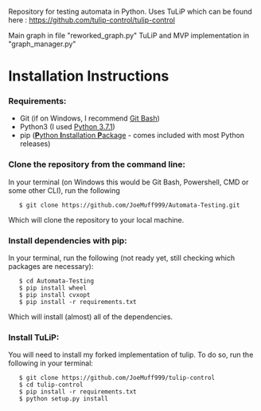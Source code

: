 Repository for testing automata in Python. Uses TuLiP which can be found here : https://github.com/tulip-control/tulip-control

Main graph in file "reworked_graph.py"
TuLiP and MVP implementation in "graph_manager.py"

# Installation Instructions

### Requirements:
- Git (if on Windows, I recommend [Git Bash](https://gitforwindows.org/))
- Python3 (I used [Python 3.7.1](https://www.python.org/downloads/release/python-371/))
- pip ([**P**ython **I**nstallation **P**ackage](https://pypi.org/project/pip/) - comes included with most Python releases)

### Clone the repository from the command line:
In your terminal (on Windows this would be Git Bash, Powershell, CMD or some other CLI), run the following
```
   $ git clone https://github.com/JoeMuff999/Automata-Testing.git
```
Which will clone the repository to your local machine. 
### Install dependencies with pip:
In your terminal, run the following (not ready yet, still checking which packages are necessary):
```
   $ cd Automata-Testing
   $ pip install wheel
   $ pip install cvxopt
   $ pip install -r requirements.txt
```
Which will install (almost) all of the dependencies.
### Install TuLiP:
You will need to install my forked implementation of tulip. To do so, run the following in your terminal:
```
   $ git clone https://github.com/JoeMuff999/tulip-control
   $ cd tulip-control
   $ pip install -r requirements.txt
   $ python setup.py install
```
